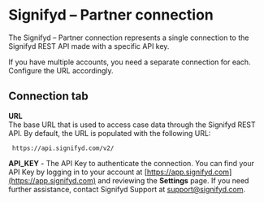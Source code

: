 # Signifyd – Partner connection 

<head>
  <meta name="guidename" content="Integration"/>
  <meta name="context" content="GUID-d418df24-b69b-45fd-bc67-46b62a76dd4b"/>
</head>


The Signifyd – Partner connection represents a single connection to the Signifyd REST API made with a specific API key.

If you have multiple accounts, you need a separate connection for each. Configure the URL accordingly.

## Connection tab 


  

**URL**   
 The base URL that is used to access case data through the Signifyd REST API. By default, the URL is populated with the following URL:

```
 https://api.signifyd.com/v2/
 ```

**API\_KEY** - 
 The API Key to authenticate the connection. You can find your API Key by logging in to your account at [https://app.signifyd.com](https://app.signifyd.com) and reviewing the **Settings** page. If you need further assistance, contact Signifyd Support at support@signifyd.com.